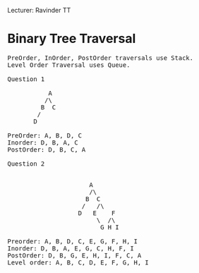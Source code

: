 Lecturer: Ravinder TT

# Binary Tree Traversal
<pre>
PreOrder, InOrder, PostOrder traversals use Stack.
Level Order Traversal uses Queue.

Question 1

           A
          /\
         B  C
        /
       D
     
PreOrder: A, B, D, C
Inorder: D, B, A, C
PostOrder: D, B, C, A

Question 2


                      A
                      /\
                     B  C
                    /   /\ 
                   D   E    F
                        \  /\
                         G H I

Preorder: A, B, D, C, E, G, F, H, I
Inorder: D, B, A, E, G, C, H, F, I
PostOrder: D, B, G, E, H, I, F, C, A
Level order: A, B, C, D, E, F, G, H, I

</pre>
